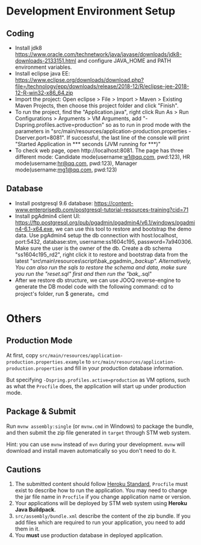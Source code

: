 # Development Environment Setup

## Coding
- Install jdk8 https://www.oracle.com/technetwork/java/javase/downloads/jdk8-downloads-2133151.html and configure JAVA_HOME and PATH environment variables.
- Install eclipse java EE: https://www.eclipse.org/downloads/download.php?file=/technology/epp/downloads/release/2018-12/R/eclipse-jee-2018-12-R-win32-x86_64.zip
- Import the project: Open eclipse > File > Import >  Maven > Existing Maven Projects, then choose this project folder and click "Finish".
- To run the project, find the "Application.java", right click Run As > Run Configurations > Arguments > VM Arguments, add "-Dspring.profiles.active=production" so as to run in prod mode with the parameters in "src/main/resources/application-production.properties  -Dserver.port=8081". If successful, the last line of the console will print "Started Application in *** seconds (JVM running for ***)"
- To check web page, open http://localhost:8081. The page has three different mode: Candidate mode(username:w1@qq.com, pwd:123), HR mode(username:hr@qq.com, pwd:123), Manager mode(username:mg1@qq.com, pwd:123)


## Database
- Install postgresql 9.6 database: https://content-www.enterprisedb.com/postgresql-tutorial-resources-training?cid=71
- Install pgAdmin4 client UI: https://ftp.postgresql.org/pub/pgadmin/pgadmin4/v6.1/windows/pgadmin4-6.1-x64.exe, we can use this tool to restore and bootstrap the demo data. Use pgAdmin4 setup the db connection with host:localhost, port:5432, database:stm, username:ss1604c195, password=7a940306. Make sure the user is the owner of the db. Create a db schema "ss1604c195_rd2", right click it to restore and bootstrap data from the latest "src\main\resources\script\bak_pgadmin_*.backup". Alternatively, You can also run the sqls to restore the schema and data, make sure you run the "reset.sql" first and then run the "bak_*.sql"
- After we restore db structure, we can use JOOQ reverse-engine to generate the DB model code with the following command: cd to project's folder, run $ generate。cmd


# Others

## Production Mode

At first, copy `src/main/resources/application-production.properties.example` to `src/main/resources/application-production.properties` and fill in your production database information.

But specifying `-Dspring.profiles.active=production` as VM options, such as what the `Procfile` does, the application will start up under production mode.

## Package & Submit

Run `mvnw assembly:single` (or `mvnw.cmd` in Windows) to package the bundle, and then submit the zip file generated in `target` through STM web system.

Hint: you can use `mvnw` instead of `mvn` during your development. `mvnw` will download and install maven automatically so you don't need to do it.

## Cautions

1. The submitted content should follow [Heroku Standard](https://devcenter.heroku.com/articles/getting-started-with-java#define-a-procfile),
`Procfile` must exist to describe how to run the application. You may need to change the jar file name in `Procfile` if you change application name or version.
2. Your applications will be deployed by STM web system using **Heroku Java Buildpack**.
3. `src/assembly/bundle.xml` describe the content of the zip bundle. If you add files which are required to run your application, you need to add them in it.
4. You **must** use production database in deployed application.
